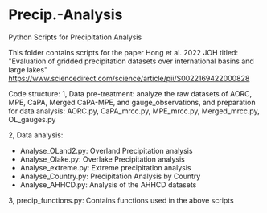 # Precip.-Analysis
Python Scripts for Precipitation Analysis

This folder contains scripts for the paper Hong et al. 2022 JOH titled:
"Evaluation of gridded precipitation datasets over international basins and large lakes"
https://www.sciencedirect.com/science/article/pii/S0022169422000828

Code structure:
1, Data pre-treatment: analyze the raw datasets of AORC, MPE, CaPA, Merged CaPA-MPE, and gauge_observations, and preparation for data analysis:
AORC.py, CaPA_mrcc.py, MPE_mrcc.py, Merged_mrcc.py, OL_gauges.py

2, Data analysis:
- Analyse_OLand2.py: Overland Precipitation analysis
- Analyse_Olake.py: Overlake Precipitation analysis
- Analyse_extreme.py: Extreme precipitation analysis
- Analyse_Country.py: Precipitation Analysis by Country
- Analyse_AHHCD.py: Analysis of the AHHCD datasets

3, precip_functions.py: Contains functions used in the above scripts
